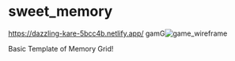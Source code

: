 # sweet_memory
https://dazzling-kare-5bcc4b.netlify.app/
gamG![game_wireframe](https://user-images.githubusercontent.com/79131508/148124005-f015ac46-4c7d-4919-a49a-c6068e570137.jpg)

Basic Template of Memory Grid! 
